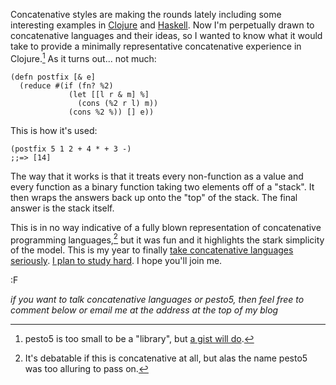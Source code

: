 Concatenative styles are making the rounds lately including some interesting examples in [Clojure](https://github.com/brandonbloom/factjor) and [Haskell](https://gist.github.com/4467979).  Now I'm perpetually drawn to concatenative languages and their ideas, so I wanted to know what it would take to provide a minimally representative concatenative experience in Clojure.[^l]  As it turns out... not much:


    (defn postfix [& e]
      (reduce #(if (fn? %2)
                 (let [[l r & m] %]
                   (cons (%2 r l) m))
                 (cons %2 %)) [] e))

This is how it's used:

    (postfix 5 1 2 + 4 * + 3 -)
    ;;=> [14]

The way that it works is that it treats every non-function as a value and every function as a binary function taking two elements off of a "stack".  It then wraps the answers back up onto the "top" of the stack.  The final answer is the stack itself.

This is in no way indicative of a fully blown representation of concatenative programming languages,[^c] but it was fun and it highlights the stark simplicity of the model.  This is my year to finally [take concatenative languages seriously](http://factorcode.org/).  [I plan to study hard](http://fogus.me/important/von-thun/).  I hope you'll join me.

:F

*if you want to talk concatenative languages or pesto5, then feel free to comment below or email me at the address at the top of my blog*

[^c]: It's debatable if this is concatenative at all, but alas the name pesto5 was too alluring to pass on.

[^l]: pesto5 is too small to be a "library", but [a gist will do](https://gist.github.com/4468183).